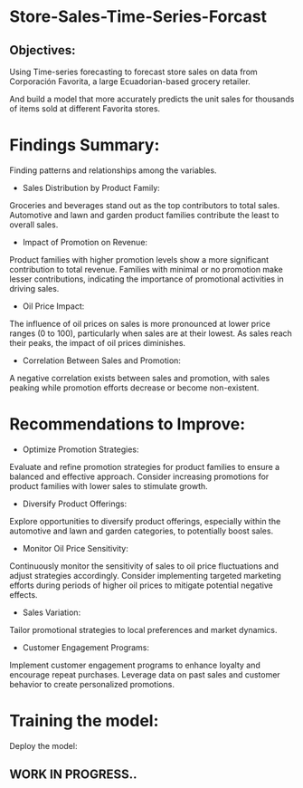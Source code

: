 # Store-Sales-Time-Series-Forcast

## Objectives:

Using Time-series forecasting to forecast store sales on data from Corporación Favorita, a large Ecuadorian-based grocery retailer.

And build a model that more accurately predicts the unit sales for thousands of items sold at different Favorita stores.

# Findings Summary:
Finding patterns and relationships among the variables.

* Sales Distribution by Product Family:
  
Groceries and beverages stand out as the top contributors to total sales.
Automotive and lawn and garden product families contribute the least to overall sales.

* Impact of Promotion on Revenue:
  
Product families with higher promotion levels show a more significant contribution to total revenue.
Families with minimal or no promotion make lesser contributions, indicating the importance of promotional activities in driving sales.

* Oil Price Impact:
  
The influence of oil prices on sales is more pronounced at lower price ranges (0 to 100), particularly when sales are at their lowest.
As sales reach their peaks, the impact of oil prices diminishes.

* Correlation Between Sales and Promotion:
  
A negative correlation exists between sales and promotion, with sales peaking while promotion efforts decrease or become non-existent.


# Recommendations to Improve:

* Optimize Promotion Strategies:

Evaluate and refine promotion strategies for product families to ensure a balanced and effective approach.
Consider increasing promotions for product families with lower sales to stimulate growth.

* Diversify Product Offerings:

Explore opportunities to diversify product offerings, especially within the automotive and lawn and garden categories, to potentially boost sales.

* Monitor Oil Price Sensitivity:

Continuously monitor the sensitivity of sales to oil price fluctuations and adjust strategies accordingly.
Consider implementing targeted marketing efforts during periods of higher oil prices to mitigate potential negative effects.

* Sales Variation:

Tailor promotional strategies to local preferences and market dynamics.

* Customer Engagement Programs:
  
Implement customer engagement programs to enhance loyalty and encourage repeat purchases.
Leverage data on past sales and customer behavior to create personalized promotions.


# Training the model:

Deploy the model:

## WORK IN PROGRESS..
